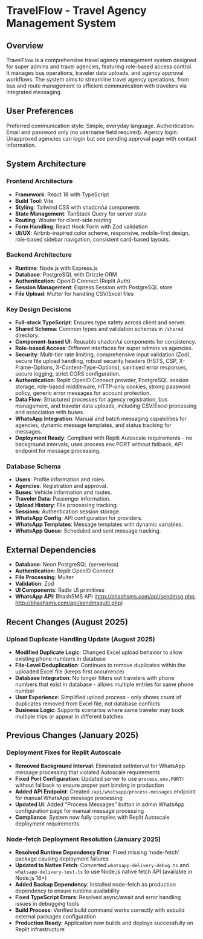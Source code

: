# TravelFlow - Travel Agency Management System

## Overview
TravelFlow is a comprehensive travel agency management system designed for super admins and travel agencies, featuring role-based access control. It manages bus operations, traveler data uploads, and agency approval workflows. The system aims to streamline travel agency operations, from bus and route management to efficient communication with travelers via integrated messaging.

## User Preferences
Preferred communication style: Simple, everyday language.
Authentication: Email and password only (no username field required).
Agency login: Unapproved agencies can login but see pending approval page with contact information.

## System Architecture

### Frontend Architecture
- **Framework**: React 18 with TypeScript
- **Build Tool**: Vite
- **Styling**: Tailwind CSS with shadcn/ui components
- **State Management**: TanStack Query for server state
- **Routing**: Wouter for client-side routing
- **Form Handling**: React Hook Form with Zod validation
- **UI/UX**: Airbnb-inspired color scheme, responsive, mobile-first design, role-based sidebar navigation, consistent card-based layouts.

### Backend Architecture
- **Runtime**: Node.js with Express.js
- **Database**: PostgreSQL with Drizzle ORM
- **Authentication**: OpenID Connect (Replit Auth)
- **Session Management**: Express Session with PostgreSQL store
- **File Upload**: Multer for handling CSV/Excel files

### Key Design Decisions
- **Full-stack TypeScript**: Ensures type safety across client and server.
- **Shared Schema**: Common types and validation schemas in `/shared` directory.
- **Component-based UI**: Reusable shadcn/ui components for consistency.
- **Role-based Access**: Different interfaces for super admins vs agencies.
- **Security**: Multi-tier rate limiting, comprehensive input validation (Zod), secure file upload handling, robust security headers (HSTS, CSP, X-Frame-Options, X-Content-Type-Options), sanitised error responses, secure logging, strict CORS configuration.
- **Authentication**: Replit OpenID Connect provider, PostgreSQL session storage, role-based middleware, HTTP-only cookies, strong password policy, generic error messages for account protection.
- **Data Flow**: Structured processes for agency registration, bus management, and traveler data uploads, including CSV/Excel processing and association with buses.
- **WhatsApp Integration**: Manual and batch messaging capabilities for agencies, dynamic message templates, and status tracking for messages.
- **Deployment Ready**: Compliant with Replit Autoscale requirements - no background intervals, uses process.env.PORT without fallback, API endpoint for message processing.

### Database Schema
- **Users**: Profile information and roles.
- **Agencies**: Registration and approval.
- **Buses**: Vehicle information and routes.
- **Traveler Data**: Passenger information.
- **Upload History**: File processing tracking.
- **Sessions**: Authentication session storage.
- **WhatsApp Config**: API configuration for providers.
- **WhatsApp Templates**: Message templates with dynamic variables.
- **WhatsApp Queue**: Scheduled and sent message tracking.

## External Dependencies

- **Database**: Neon PostgreSQL (serverless)
- **Authentication**: Replit OpenID Connect
- **File Processing**: Multer
- **Validation**: Zod
- **UI Components**: Radix UI primitives
- **WhatsApp API**: BhashSMS API (http://bhashsms.com/api/sendmsg.php, http://bhashsms.com/api/sendmsgutil.php)

## Recent Changes (August 2025)

### Upload Duplicate Handling Update (August 2025)
- **Modified Duplicate Logic**: Changed Excel upload behavior to allow existing phone numbers in database
- **File-Level Deduplication**: Continues to remove duplicates within the uploaded Excel file (keeps first occurrence)
- **Database Integration**: No longer filters out travelers with phone numbers that exist in database - allows multiple entries for same phone number
- **User Experience**: Simplified upload process - only shows count of duplicates removed from Excel file, not database conflicts
- **Business Logic**: Supports scenarios where same traveler may book multiple trips or appear in different batches

## Previous Changes (January 2025)

### Deployment Fixes for Replit Autoscale
- **Removed Background Interval**: Eliminated setInterval for WhatsApp message processing that violated Autoscale requirements
- **Fixed Port Configuration**: Updated server to use `process.env.PORT!` without fallback to ensure proper port binding in production
- **Added API Endpoint**: Created `/api/whatsapp/process-messages` endpoint for manual WhatsApp message processing
- **Updated UI**: Added "Process Messages" button in admin WhatsApp configuration page for manual message processing
- **Compliance**: System now fully complies with Replit Autoscale deployment requirements

### Node-fetch Deployment Resolution (January 2025)
- **Resolved Runtime Dependency Error**: Fixed missing 'node-fetch' package causing deployment failures
- **Updated to Native Fetch**: Converted `whatsapp-delivery-debug.ts` and `whatsapp-delivery-test.ts` to use Node.js native fetch API (available in Node.js 18+)
- **Added Backup Dependency**: Installed node-fetch as production dependency to ensure runtime availability
- **Fixed TypeScript Errors**: Resolved async/await and error handling issues in debugging tools
- **Build Process**: Verified build command works correctly with esbuild external packages configuration
- **Production Ready**: Application now builds and deploys successfully on Replit infrastructure